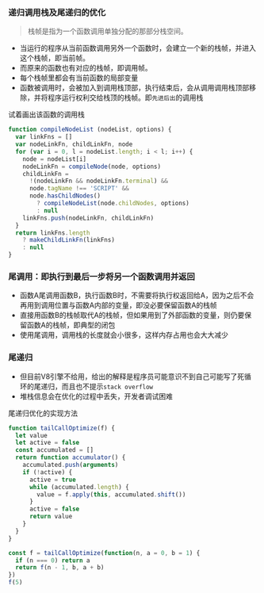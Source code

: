 ### 递归调用栈及尾递归的优化

> 栈帧是指为一个函数调用单独分配的那部分栈空间。

- 当运行的程序从当前函数调用另外一个函数时，会建立一个新的栈帧，并进入这个栈帧，即当前帧。
- 而原来的函数也有对应的栈帧，即调用帧。
- 每个栈帧里都会有当前函数的局部变量
- 函数被调用时，会被加入到调用栈顶部，执行结束后，会从调用调用栈顶部移除，并将程序运行权利交给栈顶的栈帧。即`先进后出`的调用栈


试着画出该函数的调用栈

```js
function compileNodeList (nodeList, options) {
  var linkFns = []
  var nodeLinkFn, childLinkFn, node
  for (var i = 0, l = nodeList.length; i < l; i++) {
    node = nodeList[i]
    nodeLinkFn = compileNode(node, options)
    childLinkFn =
      !(nodeLinkFn && nodeLinkFn.terminal) &&
      node.tagName !== 'SCRIPT' &&
      node.hasChildNodes()
        ? compileNodeList(node.childNodes, options)
        : null
    linkFns.push(nodeLinkFn, childLinkFn)
  }
  return linkFns.length
    ? makeChildLinkFn(linkFns)
    : null
}
```

### 尾调用：即执行到最后一步将另一个函数调用并返回

- 函数A尾调用函数B，执行函数B时，不需要将执行权返回给A，因为之后不会再用到调用位置与函数A内部的变量，即没必要保留函数A的栈帧
- 直接用函数B的栈帧取代A的栈帧，但如果用到了外部函数的变量，则仍要保留函数A的栈帧，即典型的闭包
- 使用尾调用，调用栈的长度就会小很多，这样内存占用也会大大减少

### 尾递归

- 但目前V8引擎不给用，给出的解释是程序员可能意识不到自己可能写了死循环的尾递归，而且也不提示`stack overflow`
- 堆栈信息会在优化的过程中丢失，开发者调试困难


尾递归优化的实现方法

```js
function tailCallOptimize(f) {
  let value
  let active = false
  const accumulated = []
  return function accumulator() {
    accumulated.push(arguments)
    if (!active) {
      active = true
      while (accumulated.length) {
        value = f.apply(this, accumulated.shift())
      }
      active = false
      return value
    }
  }
}

const f = tailCallOptimize(function(n, a = 0, b = 1) {
  if (n === 0) return a
  return f(n - 1, b, a + b)
})
f(5)
```
